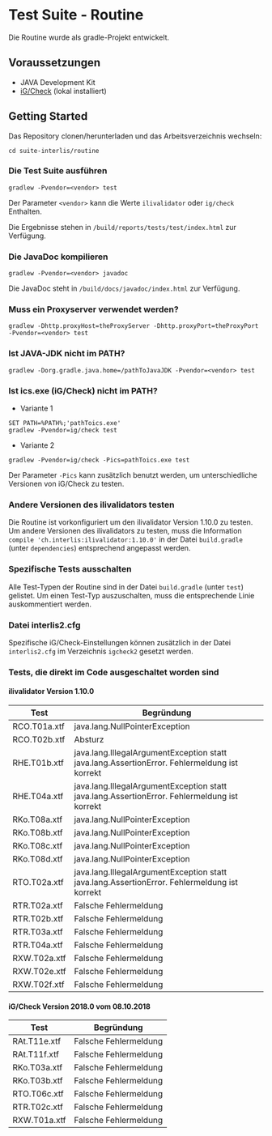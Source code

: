 # Test Suite - Routine
Die Routine wurde als gradle-Projekt entwickelt.

## Voraussetzungen
- JAVA Development Kit
- [iG/Check](https://www.interlis.ch/downloads/igcheck) (lokal installiert)

## Getting Started
Das Repository clonen/herunterladen und das Arbeitsverzeichnis wechseln:

```
cd suite-interlis/routine
```

### Die Test Suite ausführen
```
gradlew -Pvendor=<vendor> test
```
Der Parameter ``<vendor>`` kann die Werte ``ilivalidator`` oder ``ig/check`` Enthalten.

Die Ergebnisse stehen in ``/build/reports/tests/test/index.html`` zur Verfügung.

### Die JavaDoc kompilieren
```
gradlew -Pvendor=<vendor> javadoc
```
Die JavaDoc steht in ``/build/docs/javadoc/index.html`` zur Verfügung.

### Muss ein Proxyserver verwendet werden?
```
gradlew -Dhttp.proxyHost=theProxyServer -Dhttp.proxyPort=theProxyPort -Pvendor=<vendor> test
```
### Ist JAVA-JDK nicht im PATH?
```
gradlew -Dorg.gradle.java.home=/pathToJavaJDK -Pvendor=<vendor> test
```
### Ist ics.exe (iG/Check) nicht im PATH?
- Variante 1
```
SET PATH=%PATH%;'pathToics.exe'
gradlew -Pvendor=ig/check test
```
- Variante 2
```
gradlew -Pvendor=ig/check -Pics=pathToics.exe test
```
Der Parameter ``-Pics`` kann zusätzlich benutzt werden, um unterschiedliche Versionen von iG/Check zu testen.

### Andere Versionen des ilivalidators testen
Die Routine ist vorkonfiguriert um den ilivalidator Version 1.10.0 zu testen.
Um andere Versionen des ilivalidators zu testen, muss die Information ``compile 'ch.interlis:ilivalidator:1.10.0'`` in der Datei ``build.gradle`` (unter ``dependencies``) entsprechend angepasst werden.

### Spezifische Tests ausschalten
Alle Test-Typen der Routine sind in der Datei ``build.gradle`` (unter ``test``) gelistet. Um einen Test-Typ auszuschalten, muss die entsprechende Linie auskommentiert werden.

### Datei interlis2.cfg
Spezifische iG/Check-Einstellungen können zusätzlich in der Datei ``interlis2.cfg`` im Verzeichnis ``igcheck2`` gesetzt werden.

### Tests, die direkt im Code ausgeschaltet worden sind
#### ilivalidator Version 1.10.0
| Test | Begründung |
| --- | --- |
| RCO.T01a.xtf | java.lang.NullPointerException |
| RCO.T02b.xtf | Absturz |
| RHE.T01b.xtf | java.lang.IllegalArgumentException statt java.lang.AssertionError. Fehlermeldung ist korrekt |
| RHE.T04a.xtf | java.lang.IllegalArgumentException statt java.lang.AssertionError. Fehlermeldung ist korrekt |
| RKo.T08a.xtf | java.lang.NullPointerException |
| RKo.T08b.xtf | java.lang.NullPointerException |
| RKo.T08c.xtf | java.lang.NullPointerException |
| RKo.T08d.xtf | java.lang.NullPointerException |
| RTO.T02a.xtf | java.lang.IllegalArgumentException statt java.lang.AssertionError. Fehlermeldung ist korrekt |
| RTR.T02a.xtf | Falsche Fehlermeldung |
| RTR.T02b.xtf | Falsche Fehlermeldung |
| RTR.T03a.xtf | Falsche Fehlermeldung |
| RTR.T04a.xtf | Falsche Fehlermeldung |
| RXW.T02a.xtf | Falsche Fehlermeldung |
| RXW.T02e.xtf | Falsche Fehlermeldung |
| RXW.T02f.xtf | Falsche Fehlermeldung |

#### iG/Check Version 2018.0 vom 08.10.2018
| Test | Begründung |
| --- | --- |
| RAt.T11e.xtf | Falsche Fehlermeldung |
| RAt.T11f.xtf | Falsche Fehlermeldung |
| RKo.T03a.xtf | Falsche Fehlermeldung |
| RKo.T03b.xtf | Falsche Fehlermeldung |
| RTO.T06c.xtf | Falsche Fehlermeldung |
| RTR.T02c.xtf | Falsche Fehlermeldung |
| RXW.T01a.xtf | Falsche Fehlermeldung |


